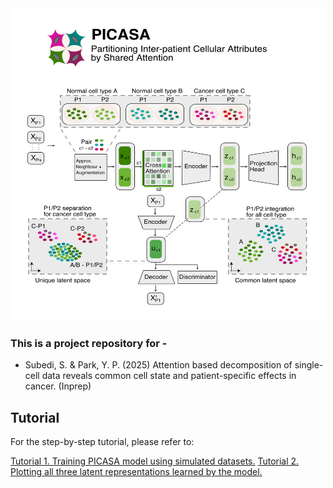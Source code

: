 
<div align="center">
    <img src="images/picasa_workflow.png" alt="Logo" width="500" height="500">
</div>



### This is a project repository for -
* Subedi, S. & Park, Y. P. (2025)
Attention based decomposition of single-cell data reveals common
cell state and patient-specific effects in cancer. (Inprep)


## Tutorial

For the step-by-step tutorial, please refer to:

<a href="https://github.com/causalpathlab/picasa/tree/main/picasa_reproducibility/analysis/tutorial/1_training_picasa_model.ipynb">
 Tutorial 1. Training PICASA model using simulated datasets.</a>


<a href="https://github.com/causalpathlab/picasa/tree/main/picasa_reproducibility/analysis/tutorial/2_plotting _all_three_latent_umaps.ipynb">
 Tutorial 2. Plotting all three latent representations learned by the model.</a>